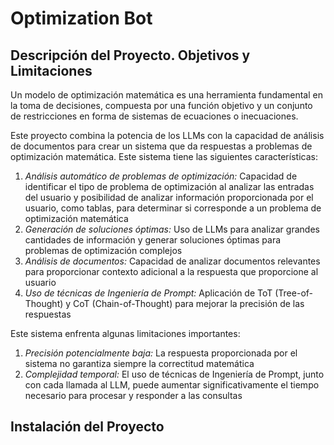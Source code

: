 # Optimization Bot

## Descripción del Proyecto. Objetivos y Limitaciones

Un modelo de optimización matemática es una herramienta fundamental en la toma de decisiones, compuesta por una función objetivo y un conjunto de restricciones en forma de sistemas de ecuaciones o inecuaciones. 

Este proyecto combina la potencia de los LLMs con la capacidad de análisis de documentos para crear un sistema que da respuestas a problemas de optimización matemática. Este sistema tiene las siguientes características:

1. *Análisis automático de problemas de optimización:* Capacidad de identificar el tipo de problema de optimización al analizar las entradas del usuario y posibilidad de analizar información proporcionada por el usuario, como tablas, para determinar si corresponde a un problema de optimización matemática  
2. *Generación de soluciones óptimas:* Uso de LLMs para analizar grandes cantidades de información y generar soluciones óptimas para problemas de optimización complejos
3. *Análisis de documentos:* Capacidad de analizar documentos relevantes para proporcionar contexto adicional a la respuesta que proporcione al usuario 
4. *Uso de técnicas de Ingeniería de Prompt:* Aplicación de ToT (Tree-of-Thought) y CoT (Chain-of-Thought) para mejorar la precisión de las respuestas 

Este sistema enfrenta algunas limitaciones importantes:

1. *Precisión potencialmente baja:* La respuesta proporcionada por el sistema no garantiza siempre la correctitud matemática
2. *Complejidad temporal:* El uso de técnicas de Ingeniería de Prompt, junto con cada llamada al LLM, puede aumentar significativamente el tiempo necesario para procesar y responder a las consultas

## Instalación del Proyecto

